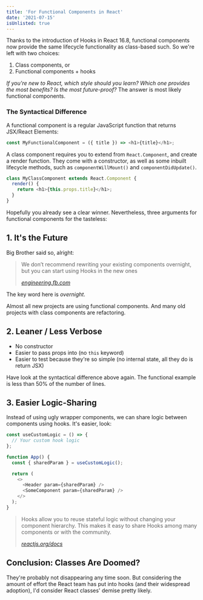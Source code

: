 ```yaml
---
title: 'For Functional Components in React'
date: '2021-07-15'
isUnlisted: true
---
```


Thanks to the introduction of Hooks in React 16.8, functional components now provide the same lifecycle functionality as class-based such. So we're left with two choices:

1. Class components, or
2. Functional components + hooks

_If you're new to React, which style should you learn? Which one provides the most benefits? Is the most future-proof?_ The answer is most likely functional components.

### The Syntactical Difference

A functional component is a regular JavaScript function that returns JSX/React Elements:

```js
const MyFunctionalComponent = ({ title }) => <h1>{title}</h1>;
```

A class component requires you to extend from `React.Component`, and create a render function. They come with a constructor, as well as some inbuilt lifecycle methods, such as `componentWillMount()` and `componentDidUpdate()`.

```js
class MyClassComponent extends React.Component {
  render() {
    return <h1>{this.props.title}</h1>;
  }
}
```

Hopefully you already see a clear winner. Nevertheless, three arguments for functional components for the tasteless:

## 1. It's the Future

Big Brother said so, alright:

> We don’t recommend rewriting your existing components overnight, but you can start using Hooks in the new ones
>
> <cite>[engineering.fb.com](https://engineering.fb.com/2019/02/22/open-source/react-hooks/)</cite>

The key word here is _overnight_.

Almost all new projects are using functional components. And many old projects with class components are refactoring.

## 2. Leaner / Less Verbose

- No constructor
- Easier to pass props into (no `this` keyword)
- Easier to test because they're so simple (no internal state, all they do is return JSX)

Have look at the syntactical difference above again. The functional example is less than 50% of the number of lines.

## 3. Easier Logic-Sharing

Instead of using ugly wrapper components, we can share logic between components using hooks. It's easier, look:

```js
const useCustomLogic = () => {
  // Your custom hook logic
};

function App() {
  const { sharedParam } = useCustomLogic();

  return (
    <>
      <Header param={sharedParam} />
      <SomeComponent param={sharedParam} />
    </>
  );
}
```

> Hooks allow you to reuse stateful logic without changing your component hierarchy. This makes it easy to share Hooks among many components or with the community.
>
> <cite>[reactjs.org/docs](https://reactjs.org/docs/hooks-intro.html)</cite>

## Conclusion: Classes Are Doomed?

They're probably not disappearing any time soon. But considering the amount of effort the React team has put into hooks (and their widespread adoption), I'd consider React classes' demise pretty likely.

